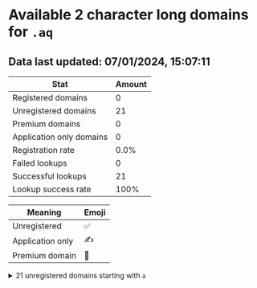 # Available 2 character long domains for `.aq`

## Data last updated: 07/01/2024, 15:07:11

|Stat|Amount|
|--|--|
|Registered domains|0|
|Unregistered domains|21|
|Premium domains|0|
|Application only domains|0|
|Registration rate|0.0%|
|Failed lookups|0|
|Successful lookups|21|
|Lookup success rate|100%|


|Meaning|Emoji|
|--|--|
|Unregistered|:white_check_mark:|
|Application only|:writing_hand:|
|Premium domain|:gem:|

<details>
<summary>21 unregistered domains starting with <bold><code>a</code></bold></summary>

|Type|Domain|
|--|--|
|:white_check_mark:|`aa.aq`|
|:white_check_mark:|`ab.aq`|
|:white_check_mark:|`ac.aq`|
|:white_check_mark:|`ad.aq`|
|:white_check_mark:|`ae.aq`|
|:white_check_mark:|`af.aq`|
|:white_check_mark:|`ag.aq`|
|:white_check_mark:|`ah.aq`|
|:white_check_mark:|`ai.aq`|
|:white_check_mark:|`aj.aq`|
|:white_check_mark:|`ak.aq`|
|:white_check_mark:|`al.aq`|
|:white_check_mark:|`am.aq`|
|:white_check_mark:|`an.aq`|
|:white_check_mark:|`ao.aq`|
|:white_check_mark:|`ap.aq`|
|:white_check_mark:|`aq.aq`|
|:white_check_mark:|`ar.aq`|
|:white_check_mark:|`as.aq`|
|:white_check_mark:|`at.aq`|
|:white_check_mark:|`au.aq`|
</details>